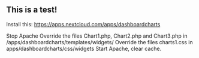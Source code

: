 ## This is a test!

Install this: https://apps.nextcloud.com/apps/dashboardcharts

Stop Apache
Override the files Chart1.php, Chart2.php and Chart3.php in /apps/dashboardcharts/templates/widgets/
Override the files charts1.css in apps/dashboardcharts/css/widgets
Start Apache, clear cache.
